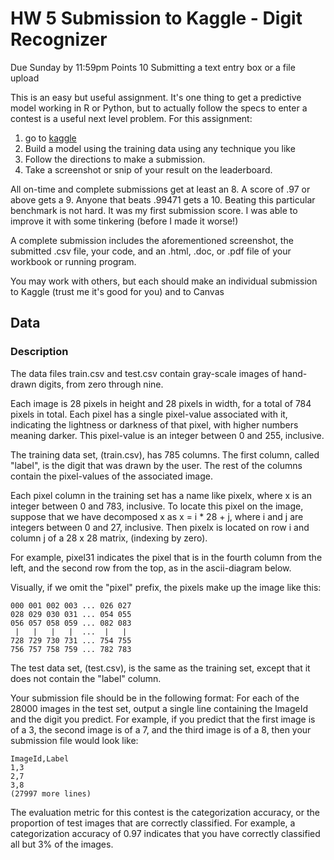 # HW 5 Submission to Kaggle - Digit Recognizer 

Due Sunday by 11:59pm Points 10 Submitting a text entry box or a file upload 

This is an easy but useful assignment.  It's one thing to get a predictive model working in R or Python, but to actually follow the specs to enter a contest is a useful next level problem.
For this assignment:

1. go to [kaggle](https://www.kaggle.com/c/digit-recognizer/data)
2. Build a model using the training data using any technique you like
3. Follow the directions to make a submission.
4. Take a screenshot or snip of your result on the leaderboard.

All on-time and complete submissions get at least an 8.  A score of .97 or above gets a 9. Anyone that beats .99471 gets a 10. Beating this particular benchmark is not hard.  It was my first submission score.  I was able to improve it with some tinkering (before I made it worse!)

A complete submission includes the aforementioned screenshot, the submitted .csv file, your code, and an .html, .doc, or .pdf file of your workbook or running program.

You may work with others, but each should make an individual submission to Kaggle (trust me it's good for you) and to Canvas

## Data 

### Description

The data files train.csv and test.csv contain gray-scale images of hand-drawn digits, from zero through nine.

Each image is 28 pixels in height and 28 pixels in width, for a total of 784 pixels in total. Each pixel has a single pixel-value associated with it, indicating the lightness or darkness of that pixel, with higher numbers meaning darker. This pixel-value is an integer between 0 and 255, inclusive.

The training data set, (train.csv), has 785 columns. The first column, called "label", is the digit that was drawn by the user. The rest of the columns contain the pixel-values of the associated image.

Each pixel column in the training set has a name like pixelx, where x is an integer between 0 and 783, inclusive. To locate this pixel on the image, suppose that we have decomposed x as x = i * 28 + j, where i and j are integers between 0 and 27, inclusive. Then pixelx is located on row i and column j of a 28 x 28 matrix, (indexing by zero).

For example, pixel31 indicates the pixel that is in the fourth column from the left, and the second row from the top, as in the ascii-diagram below.

Visually, if we omit the "pixel" prefix, the pixels make up the image like this:

```
000 001 002 003 ... 026 027
028 029 030 031 ... 054 055
056 057 058 059 ... 082 083
 |   |   |   |  ...  |   |
728 729 730 731 ... 754 755
756 757 758 759 ... 782 783 
```

The test data set, (test.csv), is the same as the training set, except that it does not contain the "label" column.

Your submission file should be in the following format: For each of the 28000 images in the test set, output a single line containing the ImageId and the digit you predict. For example, if you predict that the first image is of a 3, the second image is of a 7, and the third image is of a 8, then your submission file would look like:

```
ImageId,Label
1,3
2,7
3,8 
(27997 more lines)
```

The evaluation metric for this contest is the categorization accuracy, or the proportion of test images that are correctly classified. For example, a categorization accuracy of 0.97 indicates that you have correctly classified all but 3% of the images.